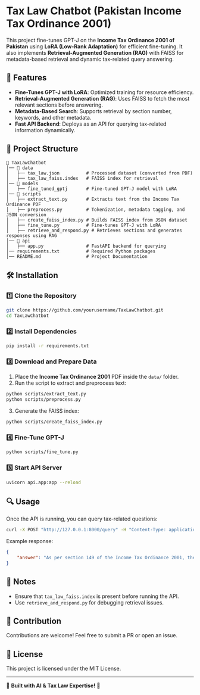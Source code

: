 # Tax Law Chatbot (Pakistan Income Tax Ordinance 2001)

This project fine-tunes GPT-J on the **Income Tax Ordinance 2001 of Pakistan** using **LoRA (Low-Rank Adaptation)** for efficient fine-tuning. It also implements **Retrieval-Augmented Generation (RAG)** with FAISS for metadata-based retrieval and dynamic tax-related query answering.

## 🚀 Features

- **Fine-Tunes GPT-J with LoRA**: Optimized training for resource efficiency.
- **Retrieval-Augmented Generation (RAG)**: Uses FAISS to fetch the most relevant sections before answering.
- **Metadata-Based Search**: Supports retrieval by section number, keywords, and other metadata.
- **Fast API Backend**: Deploys as an API for querying tax-related information dynamically.

## 📁 Project Structure

```
📂 TaxLawChatbot
│── 📂 data
│   ├── tax_law.json          # Processed dataset (converted from PDF)
│   ├── tax_law_faiss.index   # FAISS index for retrieval
│── 📂 models
│   ├── fine_tuned_gptj       # Fine-tuned GPT-J model with LoRA
│── 📂 scripts
│   ├── extract_text.py       # Extracts text from the Income Tax Ordinance PDF
│   ├── preprocess.py         # Tokenization, metadata tagging, and JSON conversion
│   ├── create_faiss_index.py # Builds FAISS index from JSON dataset
│   ├── fine_tune.py          # Fine-tunes GPT-J with LoRA
│   ├── retrieve_and_respond.py # Retrieves sections and generates responses using RAG
│── 📂 api
│   ├── app.py                # FastAPI backend for querying
│── requirements.txt          # Required Python packages
│── README.md                 # Project Documentation
```

## 🛠️ Installation

### 1️⃣ Clone the Repository

```bash
git clone https://github.com/yourusername/TaxLawChatbot.git
cd TaxLawChatbot
```

### 2️⃣ Install Dependencies

```bash
pip install -r requirements.txt
```

### 3️⃣ Download and Prepare Data

1. Place the **Income Tax Ordinance 2001** PDF inside the `data/` folder.
2. Run the script to extract and preprocess text:

```bash
python scripts/extract_text.py
python scripts/preprocess.py
```

3. Generate the FAISS index:

```bash
python scripts/create_faiss_index.py
```

### 4️⃣ Fine-Tune GPT-J

```bash
python scripts/fine_tune.py
```

### 5️⃣ Start API Server

```bash
uvicorn api.app:app --reload
```

## 🔍 Usage

Once the API is running, you can query tax-related questions:

```bash
curl -X POST "http://127.0.0.1:8000/query" -H "Content-Type: application/json" -d '{"question": "What is the tax rate for salaried individuals in Pakistan?"}'
```

Example response:

```json
{
    "answer": "As per section 149 of the Income Tax Ordinance 2001, the tax rate for salaried individuals varies based on income slabs. For example, individuals earning up to PKR 600,000 annually are exempt from tax..."
}
```

## 📌 Notes

- Ensure that `tax_law_faiss.index` is present before running the API.
- Use `retrieve_and_respond.py` for debugging retrieval issues.

## 🤝 Contribution

Contributions are welcome! Feel free to submit a PR or open an issue.

## 📜 License

This project is licensed under the MIT License.

---

🚀 **Built with AI & Tax Law Expertise!** 🚀
